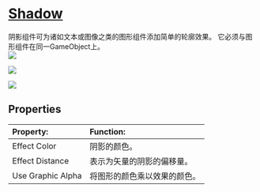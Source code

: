 # [Shadow](https://docs.unity3d.com/Packages/com.unity.ugui@1.0/manual/script-Shadow.html)
阴影组件可为诸如文本或图像之类的图形组件添加简单的轮廓效果。 它必须与图形组件在同一GameObject上。  
![](UI_TextExample.png)

![](UI_ShadowExample.png)

![](UI_ShadowInspector.png)

## Properties
|Property:|Function:
|:--------|:--------
|Effect Color|阴影的颜色。
|Effect Distance|表示为矢量的阴影的偏移量。
|Use Graphic Alpha|将图形的颜色乘以效果的颜色。